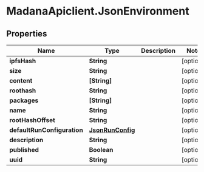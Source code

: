 # MadanaApiclient.JsonEnvironment

## Properties

Name | Type | Description | Notes
------------ | ------------- | ------------- | -------------
**ipfsHash** | **String** |  | [optional] 
**size** | **String** |  | [optional] 
**content** | **[String]** |  | [optional] 
**roothash** | **String** |  | [optional] 
**packages** | **[String]** |  | [optional] 
**name** | **String** |  | [optional] 
**rootHashOffset** | **String** |  | [optional] 
**defaultRunConfiguration** | [**JsonRunConfig**](JsonRunConfig.md) |  | [optional] 
**description** | **String** |  | [optional] 
**published** | **Boolean** |  | [optional] 
**uuid** | **String** |  | [optional] 


